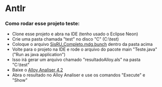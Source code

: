 # Antlr

### Como rodar esse projeto teste:
* Clone esse projeto e abra na IDE (tenho usado o Eclipse Neon)
* Crie uma pasta chamada "test" no disco "C" (C:\test)
* Coloque o arquivo [SisRU_Completo.mdg.bunch](https://drive.google.com/drive/folders/0B9_a6mEwrUSUOFh3a0QxNVlUVDg) dentro da pasta acima
* Volte para o projeto na IDE e rode o arquivo do pacote main "Teste.java" ("Run as java application")
* Isso irá gerar um arquivo chamado "resultadoAlloy.als" na pasta "C:\test"
* Baixe o [Alloy Analiser 4.2](http://alloy.mit.edu/alloy/downloads/alloy4.2.jar)
* Abra o resultado no Alloy Analiser e use os comandos "Execute" e "Show"

